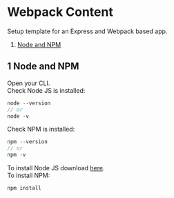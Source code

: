 # Webpack Content
Setup template for an Express and Webpack based app.

1. [Node and NPM](#node-and-npm)

## 1 Node and NPM
Open your CLI.</br>
Check Node JS is installed:
```js
node --version
// or
node -v
```
Check NPM is installed:
```js
npm --version
// or
npm -v
```
To install Node JS download [here](https://nodejs.org/en/).</br>
To install NPM:
```js
npm install
```
